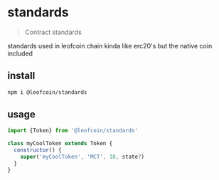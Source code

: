 # standards
> Contract standards

standards used in leofcoin chain kinda like erc20's but the native coin included

## install
```sh
npm i @leofcoin/standards
```

## usage
```js
import {Token} from '@leofcoin/standards'

class myCoolToken extends Token {
  constructor() {
    super('myCoolToken', 'MCT', 18, state?)
  }
}
```

